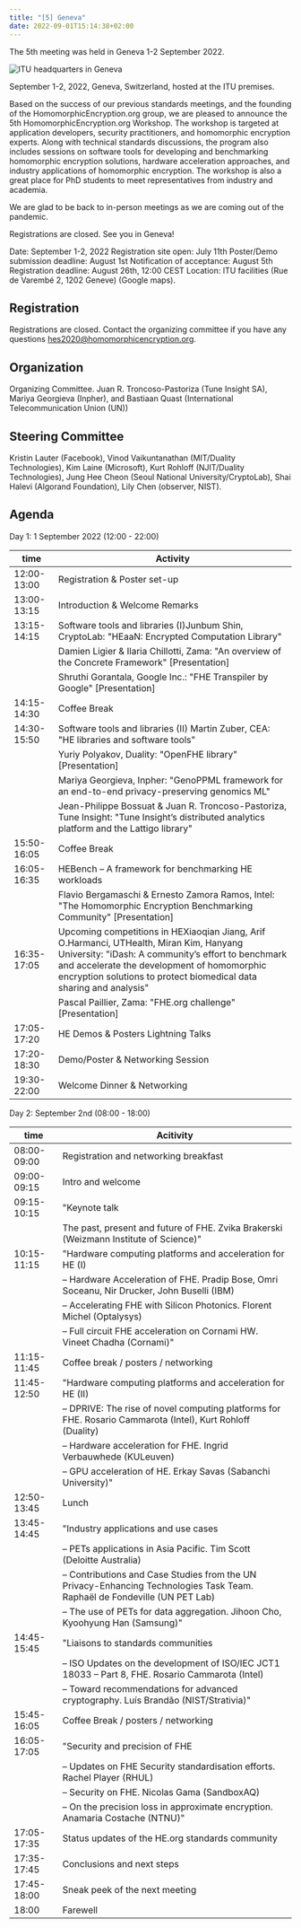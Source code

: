 ```yaml
---
title: "[5] Geneva"
date: 2022-09-01T15:14:38+02:00
---
```


The 5th meeting was held in Geneva 1-2 September 2022.

![ITU headquarters in Geneva](https://homomorphicencryption.org/wp-content/uploads/2022/06/itu-headquarters-768x432-1.jpg)

September 1-2, 2022, Geneva, Switzerland, hosted at the ITU premises.

Based on the success of our previous standards meetings, and the founding of the HomomorphicEncryption.org group, we are pleased to announce the 5th HomomorphicEncryption.org Workshop. The workshop is targeted at application developers, security practitioners, and homomorphic encryption experts. Along with technical standards discussions, the program also includes sessions on software tools for developing and benchmarking homomorphic encryption solutions, hardware acceleration approaches, and industry applications of homomorphic encryption. The workshop is also a great place for PhD students to meet representatives from industry and academia. 

We are glad to be back to in-person meetings as we are coming out of the pandemic.

Registrations are closed. See you in Geneva!

Date: September 1-2, 2022
Registration site open: July 11th
Poster/Demo submission deadline: August 1st
Notification of acceptance: August 5th
Registration deadline: August 26th, 12:00 CEST
Location:  ITU facilities (Rue de Varembé 2, 1202 Geneve) (Google maps). 

## Registration
Registrations are closed. Contact the organizing committee if you have any questions hes2020@homomorphicencryption.org.

## Organization
Organizing Committee.  Juan R. Troncoso-Pastoriza (Tune Insight SA), Mariya Georgieva (Inpher), and Bastiaan Quast (International Telecommunication Union (UN))

## Steering Committee
Kristin Lauter (Facebook), Vinod Vaikuntanathan (MIT/Duality Technologies), Kim Laine (Microsoft), Kurt Rohloff (NJIT/Duality Technologies), Jung Hee Cheon (Seoul National University/CryptoLab), Shai Halevi (Algorand Foundation), Lily Chen (observer, NIST).


## Agenda

Day 1: 1 September 2022 (12:00 - 22:00)

| time                                   | Activity                                                                                                                                                                                                                                                              |                                                                                                                                                                                                                                                                     
|----------------------------------------|-----------------------------------------------------------------------------------------------------------------------------------------------------------------------------------------------------------------------------------------------------------------------|
| 12:00-13:00                            | Registration & Poster set-up                                                                                                                                                                                                                                          |
| 13:00-13:15                            | Introduction & Welcome Remarks                                                                                                                                                                                                                                        |
| 13:15-14:15                            | Software tools and libraries (I)Junbum Shin, CryptoLab: "HEaaN: Encrypted Computation Library"​                                                                                                                                                                        |
|                                        | Damien Ligier & Ilaria Chillotti, Zama: "An overview of the Concrete Framework" [Presentation]                                                                                                                                                                        |
|                                        | Shruthi Gorantala, Google Inc.: "FHE Transpiler by Google" [Presentation]                                                                                                                                                                                             |
| 14:15-14:30                            | Coffee Break                                                                                                                                                                                                                                                          |
| 14:30-15:50                            | Software tools and libraries (II) Martin Zuber, CEA: "HE libraries and software tools"                                                                                                                                                                                |
|                                        | Yuriy Polyakov, Duality: "OpenFHE library" [Presentation]                                                                                                                                                                                                             |
|                                        | Mariya Georgieva, Inpher: "GenoPPML framework for an end-to-end privacy-preserving genomics ML"                                                                                                                                                                       |
|                                        | Jean-Philippe Bossuat & Juan R. Troncoso-Pastoriza, Tune Insight: "Tune Insight’s distributed analytics platform and the Lattigo library"                                                                                                                             |
| 15:50-16:05                            | Coffee Break                                                                                                                                                                                                                                                          |
| 16:05-16:35                            | HEBench – A framework for benchmarking HE workloads                                                                                                                                                                                                                   |
|                                        | Flavio Bergamaschi & Ernesto Zamora Ramos, Intel: "The Homomorphic Encryption Benchmarking Community" [Presentation]                                                                                                                                                  |
| 16:35-17:05                            | Upcoming competitions in HEXiaoqian Jiang, Arif O.Harmanci, UTHealth, Miran Kim, Hanyang University: "iDash: A community’s effort to benchmark and accelerate the development of homomorphic encryption solutions to protect biomedical data sharing and analysis"    |
|                                        | Pascal Paillier, Zama: "FHE.org challenge" [Presentation]                                                                                                                                                                                                             |
| 17:05-17:20                            | HE Demos & Posters Lightning Talks                                                                                                                                                                                                                                    |
| 17:20-18:30                            | Demo/Poster & Networking Session                                                                                                                                                                                                                                      |
| 19:30-22:00                            | Welcome Dinner & Networking                                                                                                                                                                                                                                           |

Day 2: September 2nd (08:00 - 18:00)

| time        | Acitivity                                                                                                                 |
|-------------|---------------------------------------------------------------------------------------------------------------------------|
| 08:00-09:00 | Registration and networking breakfast                                                                                     |
| 09:00-09:15 | Intro and welcome                                                                                                         |
| 09:15-10:15 | "Keynote talk                                                                                                             |
|             | The past, present and future of FHE. Zvika Brakerski (Weizmann Institute of Science)"                                     |
| 10:15-11:15 | "Hardware computing platforms and acceleration for HE (I)                                                                 |
|             | – Hardware Acceleration of FHE. Pradip Bose, Omri Soceanu, Nir Drucker, John Buselli (IBM)                                |                                                   |
|             | – Accelerating FHE with Silicon Photonics. Florent Michel (Optalysys)                                                     |
|             | – Full circuit FHE acceleration on Cornami HW. Vineet Chadha (Cornami)"                                                   |
| 11:15-11:45 | Coffee break / posters / networking                                                                                       |
| 11:45-12:50 | "Hardware computing platforms and acceleration for HE (II)                                                                |
|             | – DPRIVE: The rise of novel computing platforms for FHE. Rosario Cammarota (Intel), Kurt Rohloff (Duality)                |
|             | – Hardware acceleration for FHE. Ingrid Verbauwhede (KULeuven)                                                            |
|             | – GPU acceleration of HE. Erkay Savas (Sabanchi University)"                                                              |
| 12:50-13:45 | Lunch                                                                                                                     |
| 13:45-14:45 | "Industry applications and use cases                                                                                      |
|             | – PETs applications in Asia Pacific. Tim Scott (Deloitte Australia)                                                       |
|             | – Contributions and Case Studies from the UN Privacy-Enhancing Technologies Task Team. Raphaël de Fondeville (UN PET Lab) |
|             | – The use of PETs for data aggregation. Jihoon Cho, Kyoohyung Han (Samsung)"                                              |
| 14:45-15:45 | "Liaisons to standards communities                                                                                        |
|             | – ISO Updates on the development of ISO/IEC JCT1 18033 – Part 8, FHE. Rosario Cammarota (Intel)                           |
|             | – Toward recommendations for advanced cryptography. Luís Brandão (NIST/Strativia)"                                        |
| 15:45-16:05 | Coffee Break / posters / networking                                                                                       |
| 16:05-17:05 | "Security and precision of FHE                                                                                            |
|             | – Updates on FHE Security standardisation efforts. Rachel Player (RHUL)                                                   |
|             | – Security on FHE. Nicolas Gama (SandboxAQ)                                                                               |
|             | – On the precision loss in approximate encryption. Anamaria Costache (NTNU)"                                              |
| 17:05-17:35 | Status updates of the HE.org standards community                                                                          |
| 17:35-17:45 | Conclusions and next steps                                                                                                |
| 17:45-18:00 | Sneak peek of the next meeting                                                                                            |
| 18:00       | Farewell                                                                                                                  |


